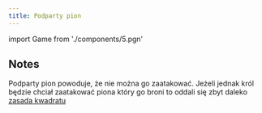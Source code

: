 ```yaml
---
title: Podparty pion 
---
```


import Game from './components/5.pgn'

## Notes

Podparty pion powoduje, że nie można go zaatakować.
Jeżeli jednak król będzie chciał zaatakować piona który go broni to
oddali się zbyt daleko [zasada kwadratu](../1/5.pgn.md)

<Game/>
